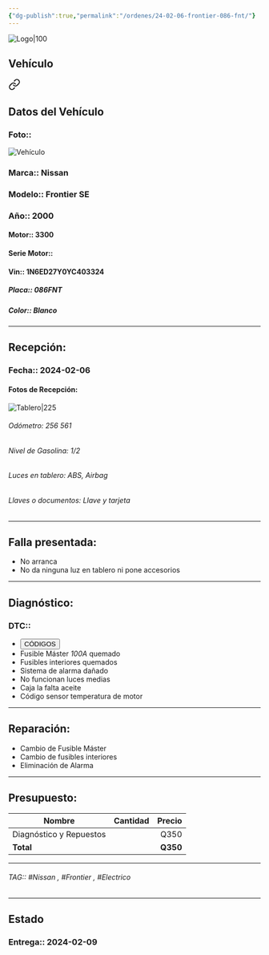```yaml
---
{"dg-publish":true,"permalink":"/ordenes/24-02-06-frontier-086-fnt/"}
---
```


![Logo|100](https://lh3.googleusercontent.com/drive-viewer/AEYmBYSpcK6uqBUJHU1Zm8MP7HBK8KT1E9hSR1Ft4JQwDPtpQiFoL4c1ncHqULCwO1olD-1WG5Kk9U-jh7jaZPXfqyxL0-aeRg=s1600)

## Vehículo

<div class="transclusion internal-embed is-loaded"><a class="markdown-embed-link" href="/vehiculos/nissan/frontier-se-086-fnt/#datos-del-vehiculo" aria-label="Open link"><svg xmlns="http://www.w3.org/2000/svg" width="24" height="24" viewBox="0 0 24 24" fill="none" stroke="currentColor" stroke-width="2" stroke-linecap="round" stroke-linejoin="round" class="svg-icon lucide-link"><path d="M10 13a5 5 0 0 0 7.54.54l3-3a5 5 0 0 0-7.07-7.07l-1.72 1.71"></path><path d="M14 11a5 5 0 0 0-7.54-.54l-3 3a5 5 0 0 0 7.07 7.07l1.71-1.71"></path></svg></a><div class="markdown-embed">



## Datos del Vehículo 
### Foto:: 
![Vehículo](https://lh3.googleusercontent.com/drive-viewer/AEYmBYRP0bxQl_1pvUSVIsZg4TMY2wAOAt2gUTnHJRCCUlRiU7cEJ8jMH65v5RW-xXFyrgyaGfIA1dXH-X6EwFY9NGFyIbanMg=s1600)

### Marca:: Nissan
### Modelo:: Frontier SE
### Año:: 2000
#### Motor:: 3300
#### Serie Motor:: 
#### Vin:: 1N6ED27Y0YC403324
##### Placa:: 086FNT
##### Color:: Blanco
---


</div></div>


## Recepción:
### Fecha:: 2024-02-06
#### Fotos de Recepción: 
![Tablero|225](https://lh3.googleusercontent.com/drive-viewer/AEYmBYTL_xoTSuLhH3A0R1H6r4Am4O3eOu6NJ8wiHv_Ga25WY3dbYqbaOM6Wld-ya20-WjkE4F7Q-05X7MV0A5BdXc3ix9gC=s1600)

###### Odómetro: 256 561
###### Nivel de Gasolina: 1/2
###### Luces en tablero: ABS, Airbag
###### Llaves o documentos: Llave y tarjeta 

---

## Falla presentada:
- No arranca 
- No da ninguna luz en tablero ni pone accesorios 


---

## Diagnóstico:
### DTC:: 

- <a href="http"><button class="btn success">CÓDIGOS</button></a>
- Fusible Máster *100A* quemado
- Fusibles interiores quemados 
- Sistema de alarma dañado
- No funcionan luces medias 
- Caja la falta aceite 
- Código sensor temperatura de motor 

---
## Reparación:
- Cambio de Fusible Máster 
- Cambio de fusibles interiores 
- Eliminación de Alarma 

---

## Presupuesto:

| Nombre    | Cantidad | Precio |
| --------- |:--------:| ------:|
|           Diagnóstico y Repuestos |          |    Q350    |
| **Total** |          |  **Q350** |

---

###### TAG:: #Nissan , #Frontier , #Electrico 

---

## Estado

### Entrega:: 2024-02-09


